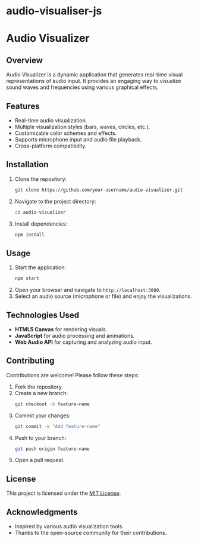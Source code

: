 # audio-visualiser-js
# Audio Visualizer

## Overview
Audio Visualizer is a dynamic application that generates real-time visual representations of audio input. It provides an engaging way to visualize sound waves and frequencies using various graphical effects.

## Features
- Real-time audio visualization.
- Multiple visualization styles (bars, waves, circles, etc.).
- Customizable color schemes and effects.
- Supports microphone input and audio file playback.
- Cross-platform compatibility.

## Installation
1. Clone the repository:
    ```bash
    git clone https://github.com/your-username/audio-visualizer.git
    ```
2. Navigate to the project directory:
    ```bash
    cd audio-visualizer
    ```
3. Install dependencies:
    ```bash
    npm install
    ```

## Usage
1. Start the application:
    ```bash
    npm start
    ```
2. Open your browser and navigate to `http://localhost:3000`.
3. Select an audio source (microphone or file) and enjoy the visualizations.

## Technologies Used
- **HTML5 Canvas** for rendering visuals.
- **JavaScript** for audio processing and animations.
- **Web Audio API** for capturing and analyzing audio input.

## Contributing
Contributions are welcome! Please follow these steps:
1. Fork the repository.
2. Create a new branch:
    ```bash
    git checkout -b feature-name
    ```
3. Commit your changes:
    ```bash
    git commit -m "Add feature-name"
    ```
4. Push to your branch:
    ```bash
    git push origin feature-name
    ```
5. Open a pull request.

## License
This project is licensed under the [MIT License](LICENSE).

## Acknowledgments
- Inspired by various audio visualization tools.
- Thanks to the open-source community for their contributions.
